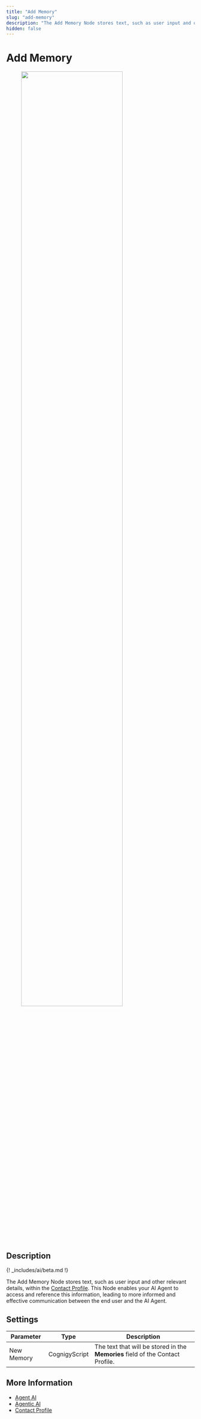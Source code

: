 ```yaml
---
title: "Add Memory"
slug: "add-memory"
description: "The Add Memory Node stores text, such as user input and other relevant details, within the Contact Profile."
hidden: false
---
```


# Add Memory

<figure>
  <img class="image-center" src="../../../../../_assets/ai/build/node-reference/analytics/add-memory.png" width="80%" />
</figure>

## Description

{! _includes/ai/beta.md !}

The Add Memory Node stores text, such as user input and other relevant details, within the [Contact Profile](../../../analyze/contact-profiles.md). 
This Node enables your AI Agent to access and reference this information, leading to more informed and effective communication between the end user and the AI Agent.

## Settings

| Parameter  | Type          | Description                                                                    |
|------------|---------------|--------------------------------------------------------------------------------|
| New Memory | CognigyScript | The text that will be stored in the **Memories** field of the Contact Profile. |

## More Information

- [Agent AI](../ai/ai-agent.md)
- [Agentic AI](../../../empower/agentic-ai.md)
- [Contact Profile](../../../analyze/contact-profiles.md)
